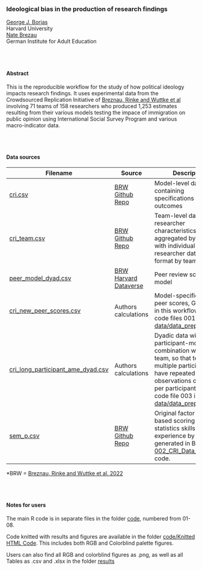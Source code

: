 ### Ideological bias in the production of research findings

[George J. Borjas](https://www.hks.harvard.edu/faculty/george-borjas) <br>
Harvard University <br>
[Nate Brezau](https://sites.google.com/site/nbreznau/) <br>
German Institute for Adult Education


<br>
<br>

#### Abstract

This is the reproducible workflow for the study of how political ideology impacts research findings. It uses experimental data from the Crowdsourced Replication Initiative of [Breznau, Rinke and Wuttke et al](https://www.pnas.org/doi/10.1073/pnas.2203150119) involving 71 teams of 158 researchers who produced 1,253 estimates resulting from their various models testing the impace of immigration on public opinion using International Social Survey Program and various macro-indicator data. 

<br>
<br>

#### Data sources

| Filename | Source | Description |
|-------------|--------------------|-------------------------------------------|
| [cri.csv](https://github.com/nbreznau/CRI/blob/master/data/cri.csv) | [BRW Github Repo](https://github.com/nbreznau/CRI) | Model-level data containing specifications and effect outcomes |
| [cri_team.csv](https://github.com/nbreznau/CRI/blob/master/data/cri_team.csv) | [BRW Github Repo](https://github.com/nbreznau/CRI) | Team-level data with researcher characteristics aggregated by team, with individual-researcher data in wide-format by team |
| [peer_model_dyad.csv](https://doi.org/10.7910/DVN/UUP8CX) | [BRW Harvard Dataverse](https://doi.org/10.7910/DVN/UUP8CX) | Peer review scores by model |
| [cri_new_peer_scores.csv](https://github.com/nbreznau/ideology_specification/blob/main/data/cri_new_peer_scores.csv) | Authors calculations | Model-specific average peer scores, Generated in this workflow, see code files 001-002 in [data/data_prep](https://github.com/nbreznau/ideology_specification/tree/main/data/data_prep) |
| [cri_long_participant_ame_dyad.csv](https://github.com/nbreznau/ideology_specification/blob/main/data/cri_long_participant_ame_dyad.csv) | Authors calculations | Dyadic data with each participant-model combination within each team, so that teams with multiple participants have repeated observations of models per participant, see code file 003 in [data/data_prep](https://github.com/nbreznau/ideology_specification/tree/main/data/data_prep) | 
| [sem_p.csv](https://github.com/nbreznau/ideology_specification/blob/main/data/sem_p.csv) | [BRW Github Repo](https://github.com/nbreznau/CRI) | Original factor analysis based scoring of statistics skills and topic experience by team, generated in BRW's [002_CRI_Data_Prep.Rmd](https://github.com/nbreznau/CRI/blob/master/code/data_prep/002_CRI_Data_Prep.Rmd) code. |


*BRW = [Breznau, Rinke and Wuttke et al. 2022](https://www.pnas.org/doi/10.1073/pnas.2203150119)


<br>
<br>

#### Notes for users

The main R code is in separate files in the folder [code](https://github.com/nbreznau/ideology_specification/tree/main/code), numbered from 01-08. 

Code knitted with results and figures are available in the folder [code/Knitted HTML Code](https://github.com/nbreznau/ideology_specification/tree/main/code/Knitted_HTML_code). This includes both RGB and Colorblind palette figures.

Users can also find all RGB and colorblind figures as .png, as well as all Tables as .csv and .xlsx in the folder [results](https://github.com/nbreznau/ideology_specification/tree/main/results)






